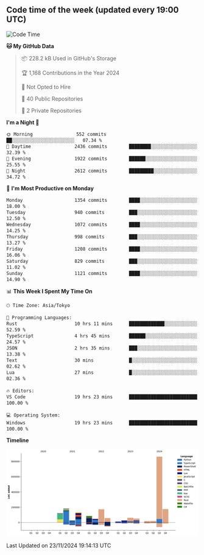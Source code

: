 ## Code time of the week (updated every 19:00 UTC)

<!--START_SECTION:waka-->
![Code Time](http://img.shields.io/badge/Code%20Time-3%2C987%20hrs%2026%20mins-blue)

**🐱 My GitHub Data** 

> 📦 228.2 kB Used in GitHub's Storage 
 > 
> 🏆 1,168 Contributions in the Year 2024
 > 
> 🚫 Not Opted to Hire
 > 
> 📜 40 Public Repositories 
 > 
> 🔑 2 Private Repositories 
 > 
**I'm a Night 🦉** 

```text
🌞 Morning                552 commits         ██░░░░░░░░░░░░░░░░░░░░░░░   07.34 % 
🌆 Daytime                2436 commits        ████████░░░░░░░░░░░░░░░░░   32.39 % 
🌃 Evening                1922 commits        ██████░░░░░░░░░░░░░░░░░░░   25.55 % 
🌙 Night                  2612 commits        █████████░░░░░░░░░░░░░░░░   34.72 % 
```
📅 **I'm Most Productive on Monday** 

```text
Monday                   1354 commits        ████░░░░░░░░░░░░░░░░░░░░░   18.00 % 
Tuesday                  940 commits         ███░░░░░░░░░░░░░░░░░░░░░░   12.50 % 
Wednesday                1072 commits        ████░░░░░░░░░░░░░░░░░░░░░   14.25 % 
Thursday                 998 commits         ███░░░░░░░░░░░░░░░░░░░░░░   13.27 % 
Friday                   1208 commits        ████░░░░░░░░░░░░░░░░░░░░░   16.06 % 
Saturday                 829 commits         ███░░░░░░░░░░░░░░░░░░░░░░   11.02 % 
Sunday                   1121 commits        ████░░░░░░░░░░░░░░░░░░░░░   14.90 % 
```


📊 **This Week I Spent My Time On** 

```text
🕑︎ Time Zone: Asia/Tokyo

💬 Programming Languages: 
Rust                     10 hrs 11 mins      █████████████░░░░░░░░░░░░   52.59 % 
TypeScript               4 hrs 45 mins       ██████░░░░░░░░░░░░░░░░░░░   24.57 % 
JSON                     2 hrs 35 mins       ███░░░░░░░░░░░░░░░░░░░░░░   13.38 % 
Text                     30 mins             █░░░░░░░░░░░░░░░░░░░░░░░░   02.62 % 
Lua                      27 mins             █░░░░░░░░░░░░░░░░░░░░░░░░   02.36 % 

🔥 Editors: 
VS Code                  19 hrs 23 mins      █████████████████████████   100.00 % 

💻 Operating System: 
Windows                  19 hrs 23 mins      █████████████████████████   100.00 % 
```

**Timeline**

![Lines of Code chart](https://raw.githubusercontent.com/SARDONYX-sard/SARDONYX-sard/main/assets/bar_graph.png)


 Last Updated on 23/11/2024 19:14:13 UTC
<!--END_SECTION:waka-->